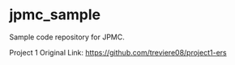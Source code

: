 # jpmc_sample
Sample code repository for JPMC.

Project 1 Original Link: https://github.com/treviere08/project1-ers
